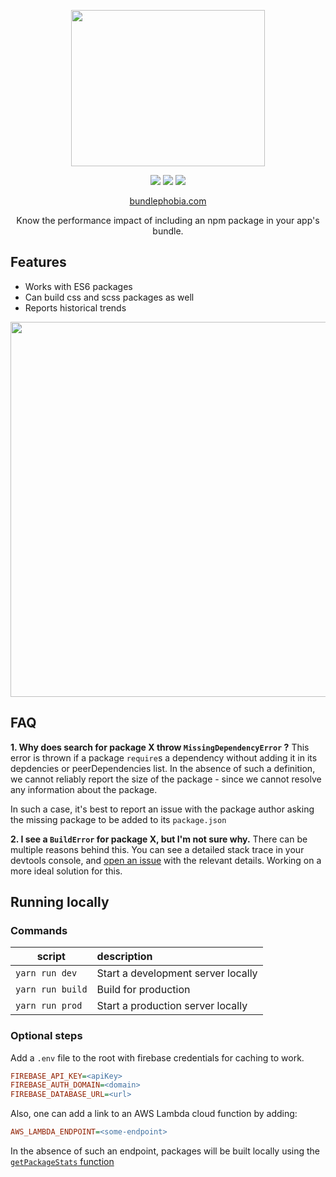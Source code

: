 
<p align="center">
    <img src="https://cdn.rawgit.com/pastelsky/bundlephobia/bundlephobia/assets/site-logo.svg" alt="" width="310" height="250" />
</p>
<p align="center">
  <img src="https://img.shields.io/travis/pastelsky/bundlephobia/bundlephobia.svg" />
  <img src="https://img.shields.io/npm/v/package-build-stats.svg" />
  <img src="https://img.shields.io/npm/l/package-build-stats.svg" />
</p>
<p align="center">
  <a href="https://bundlephobia.com"> bundlephobia.com </a> <br />
</p>
<p align="center">
  Know the performance impact of including an npm package in your app's bundle.
</p>

## Features
- Works with ES6 packages
- Can build css and scss packages as well
- Reports historical trends

<p align="center">
    <img src="https://s26.postimg.org/6yfqxgsex/ezgif-1-6c5c883f13.gif" width="600" height="auto"/>
</p>

## FAQ

**1. Why does search for package X throw `MissingDependencyError` ?**
This error is thrown if a package `require`s a dependency without adding it in its depdencies or peerDependencies list. In the absence of such a definition, we cannot reliably report the size of the package - since we cannot resolve any information about the package.

In such a case, it's best to report an issue with the package author asking the missing package to be added to its `package.json`

**2. I see a `BuildError` for package X, but I'm not sure why.**
There can be multiple reasons behind this. You can see a detailed stack trace in your devtools console, and [open an issue](https://github.com/pastelsky/bundlephobia/issues/new) with the relevant details. Working on a more ideal solution for this.

## Running locally
### Commands
| script        | description  |
| ------------- |:-------------|
| `yarn run dev`  | Start a development server locally |
| `yarn run build`    | Build for production      |
| `yarn run prod` | Start a production server locally      | 

### Optional steps
Add a `.env` file to the root with firebase credentials for caching to work.
  
  ```ini
FIREBASE_API_KEY=<apiKey>
FIREBASE_AUTH_DOMAIN=<domain>
FIREBASE_DATABASE_URL=<url>
  ```
  
  Also, one can add a link to an AWS Lambda cloud function by adding: 
  ```ini
AWS_LAMBDA_ENDPOINT=<some-endpoint>
```

In the absence of such an endpoint, packages will be built locally using the [`getPackageStats` function](https://github.com/pastelsky/package-build-stats)
